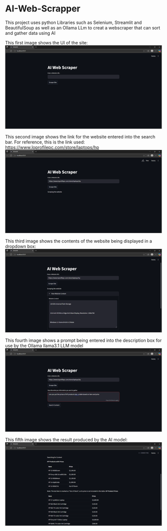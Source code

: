 # AI-Web-Scrapper
This project uses python Libraries such as Selenium, Streamlit and BeautifulSoup as well as an Ollama LLm to creat a webscraper that can sort and gather data using AI

This first image shows the UI of the site:
![image alt](https://github.com/varune9329/AI-Web-Scrapper/blob/31d697f6b549eb230c3ad456c6d2200b283331cc/Screenshot%202025-10-07%20140345.png)


This second image shows the link for the website entered into the search bar. For reference, this is the link used: https://www.loprofilepc.com/store/laptops/hp
![image alt](https://github.com/varune9329/AI-Web-Scrapper/blob/598bfe6af6af6776a334ec0b82035843e7584e1f/Screenshot%202025-10-07%20140501.png)


This third image shows the contents of the website being displayed in a dropdown box:
![image alt](https://github.com/varune9329/AI-Web-Scrapper/blob/2cf87f4f849228492be44bce9b51fb3a50f44a9b/Screenshot%202025-10-07%20140550.png)


This fourth image shows a prompt being entered into the description box for use by the Ollama llama3.1 LLM model
![image alt](https://github.com/varune9329/AI-Web-Scrapper/blob/fdd2f74092b7fc61c7beccc54dd4f7542eeac71f/Screenshot%202025-10-07%20140700.png)


This fifth image shows the result produced by the AI model:
![image alt](https://github.com/varune9329/AI-Web-Scrapper/blob/70a8384c703a7f7e9f017bce5f15b6575a1a9eb2/Screenshot%202025-10-07%20143011.png)
